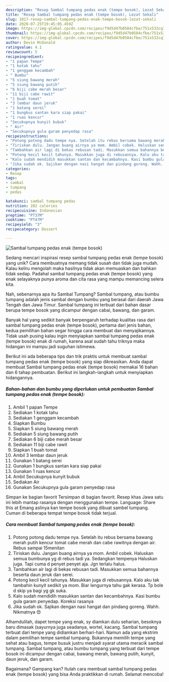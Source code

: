```yaml
---
description: "Resep Sambal tumpang pedas enak (tempe bosok), Lezat Sekali"
title: "Resep Sambal tumpang pedas enak (tempe bosok), Lezat Sekali"
slug: 1017-resep-sambal-tumpang-pedas-enak-tempe-bosok-lezat-sekali
date: 2020-07-25T19:45:05.459Z
image: https://img-global.cpcdn.com/recipes/f9d5d47b0584cfbe/751x532cq70/sambal-tumpang-pedas-enak-tempe-bosok-foto-resep-utama.jpg
thumbnail: https://img-global.cpcdn.com/recipes/f9d5d47b0584cfbe/751x532cq70/sambal-tumpang-pedas-enak-tempe-bosok-foto-resep-utama.jpg
cover: https://img-global.cpcdn.com/recipes/f9d5d47b0584cfbe/751x532cq70/sambal-tumpang-pedas-enak-tempe-bosok-foto-resep-utama.jpg
author: Devin McDonald
ratingvalue: 4.1
reviewcount: 5
recipeingredient:
- "1 papan Tempe"
- "1 kotak tahu"
- "1 genggam kecambah"
- " Bumbu"
- "5 siung bawang merah"
- "5 siung bawang putih"
- "6 biji cabe merah besar"
- "11 biji cabe rawit"
- "1 buah tomat"
- "3 lembar daun jeruk"
- "1 batang serei"
- "1 bungkus santan kara siap pakai"
- "1 ruas kencur"
- "Secukupnya kunyit bubuk"
- " Air"
- "Secukupnya gula garam penyedap rasa"
recipeinstructions:
- "Potong potong dadu tempe nya. Setelah itu rebus bersama bawang merah putih kencur tomat cabe merah dan cabe rawitnya dengan air. Rebus sampai 15menitan"
- "Tiriskan dulu. Jangan buang airnya ya mom. Ambil cobek. Haluskan semua bumbunya yg di rebus tadi ya. Sedangkan tempenya Haluskan juga. Tapi cuma d penyet penyet aja. Jgn terlalu halus."
- "Tambahkan air lagi di bekas rebusan tadi. Masukkan semua bahannya beserta daun jeruk dan serei."
- "Potong kecil kecil tahunya. Masukkan juga di rebusannya. Kalo aku tak tambahin kunyit sedikit ya mom. Biar lengurnya tahu gak kerasa. Tp bole d skip ya bagi yg gk suka."
- "Kalo sudah mendidih masukkan santan dan kecambahnya. Kasi bumbu gula garam penyedap. Koreksi rasanya"
- "Jika sudah ok. Sajikan dengan nasi hangat dan pindang goreng. Wahh. Nikmatnya 😍"
categories:
- Resep
tags:
- sambal
- tumpang
- pedas

katakunci: sambal tumpang pedas 
nutrition: 282 calories
recipecuisine: Indonesian
preptime: "PT37M"
cooktime: "PT47M"
recipeyield: "3"
recipecategory: Dessert

---
```



![Sambal tumpang pedas enak (tempe bosok)](https://img-global.cpcdn.com/recipes/f9d5d47b0584cfbe/751x532cq70/sambal-tumpang-pedas-enak-tempe-bosok-foto-resep-utama.jpg)

Sedang mencari inspirasi resep sambal tumpang pedas enak (tempe bosok) yang unik? Cara membuatnya memang tidak susah dan tidak juga mudah. Kalau keliru mengolah maka hasilnya tidak akan memuaskan dan bahkan tidak sedap. Padahal sambal tumpang pedas enak (tempe bosok) yang enak selayaknya punya aroma dan cita rasa yang mampu memancing selera kita.

Nah, sebenarnya apa itu Sambal Tumpang? Sambal tumpang, atau bumbu tumpang adalah jenis sambal dengan bumbu yang berasal dari daerah Jawa Tengah dan Jawa Timur. Sambal tumpang ini terbuat dari bahan dasar berupa tempe bosok yang dicampur dengan cabai, bawang, dan garam.

Banyak hal yang sedikit banyak berpengaruh terhadap kualitas rasa dari sambal tumpang pedas enak (tempe bosok), pertama dari jenis bahan, kedua pemilihan bahan segar hingga cara membuat dan menyajikannya. Tidak usah pusing kalau ingin menyiapkan sambal tumpang pedas enak (tempe bosok) enak di rumah, karena asal sudah tahu triknya maka hidangan ini mampu jadi suguhan istimewa.


Berikut ini ada beberapa tips dan trik praktis untuk membuat sambal tumpang pedas enak (tempe bosok) yang siap dikreasikan. Anda dapat membuat Sambal tumpang pedas enak (tempe bosok) memakai 16 bahan dan 6 tahap pembuatan. Berikut ini langkah-langkah untuk menyiapkan hidangannya.

<!--inarticleads1-->

##### Bahan-bahan dan bumbu yang diperlukan untuk pembuatan Sambal tumpang pedas enak (tempe bosok):

1. Ambil 1 papan Tempe
1. Sediakan 1 kotak tahu
1. Sediakan 1 genggam kecambah
1. Siapkan  Bumbu
1. Siapkan 5 siung bawang merah
1. Sediakan 5 siung bawang putih
1. Sediakan 6 biji cabe merah besar
1. Sediakan 11 biji cabe rawit
1. Siapkan 1 buah tomat
1. Ambil 3 lembar daun jeruk
1. Gunakan 1 batang serei
1. Gunakan 1 bungkus santan kara siap pakai
1. Gunakan 1 ruas kencur
1. Ambil Secukupnya kunyit bubuk
1. Sediakan  Air
1. Gunakan Secukupnya gula garam penyedap rasa


Simpan ke bagian favorit Tersimpan di bagian favorit. Resep khas Jawa satu ini lebih mantap rasanya dengan menggunakan tempe. Language: Share this at Emang aslinya kan tempe bosok yang dibuat sambel tumpang. Cuman di beberapa tempat tempe bosok tidak terjual. 

<!--inarticleads2-->

##### Cara membuat Sambal tumpang pedas enak (tempe bosok):

1. Potong potong dadu tempe nya. Setelah itu rebus bersama bawang merah putih kencur tomat cabe merah dan cabe rawitnya dengan air. Rebus sampai 15menitan
1. Tiriskan dulu. Jangan buang airnya ya mom. Ambil cobek. Haluskan semua bumbunya yg di rebus tadi ya. Sedangkan tempenya Haluskan juga. Tapi cuma d penyet penyet aja. Jgn terlalu halus.
1. Tambahkan air lagi di bekas rebusan tadi. Masukkan semua bahannya beserta daun jeruk dan serei.
1. Potong kecil kecil tahunya. Masukkan juga di rebusannya. Kalo aku tak tambahin kunyit sedikit ya mom. Biar lengurnya tahu gak kerasa. Tp bole d skip ya bagi yg gk suka.
1. Kalo sudah mendidih masukkan santan dan kecambahnya. Kasi bumbu gula garam penyedap. Koreksi rasanya
1. Jika sudah ok. Sajikan dengan nasi hangat dan pindang goreng. Wahh. Nikmatnya 😍


Alhamdulilah, dapet tempe yang enak, sy diamkan dulu seharian, besoknya baru dimasak (sayurnya juga seadanya, wortel, kacang. Sambal tumpang terbuat dari tempe yang didiamkan berhari-hari. Namun ada yang ekstrim dalam pemilihan tempe sambal tumpang. Bukannya memilih tempe yang sehat atau bagus, tempe busuk justru menjadi syarat utama meracik sambal tumpang. Sambal tumpang, atau bumbu tumpang yang terbuat dari tempe bosok ini dicampur dengan cabai, bawang merah, bawang putih, kunyit, daun jeruk, dan garam. 

Bagaimana? Gampang kan? Itulah cara membuat sambal tumpang pedas enak (tempe bosok) yang bisa Anda praktikkan di rumah. Selamat mencoba!
